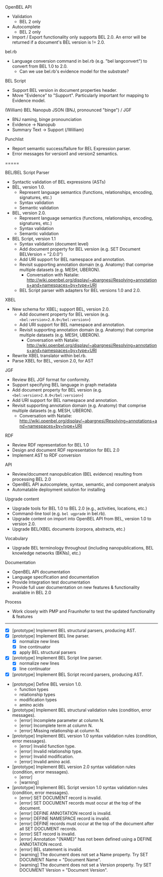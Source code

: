 OpenBEL API
- Validation
  - BEL 2 only
- Autocomplete
  - BEL 2 only
- Import / Export functionality only supports BEL 2.0. An error will be returned if a document's BEL version is != 2.0.

bel.rb
- Language conversion command in bel.rb (e.g. "bel langconvert") to convert from BEL 1.0 to 2.0.
  - Can we use bel.rb's evidence model for the substrate?

BEL Script
- Support BEL version in document properties header.
- Move "Evidence" to "Support". Particularly important for mapping to Evidence model.

(William)
BEL Nanopub JSON (BNJ, pronounced "binge") / JGF
- BNJ naming, binge pronounciation
- Evidence -> Nanopub
- Summary Text -> Support
(/William)

Punchlist
- Report semantic success/failure for BEL Expression parser.
- Error messages for version1 and version2 semantics.

=====

BEL/BEL Script Parser
- Syntactic validation of BEL expressions (ASTs)
- BEL, version 1.0.
  * Represent language semantics (functions, relationships, encoding, signatures, etc.)
  * Syntax validation
  * Semantic validation
- BEL, version 2.0.
  * Represent language semantics (functions, relationships, encoding, signatures, etc.)
  * Syntax validation
  * Semantic validation
- BEL Script, version 1.1
  * Syntax validation (document level)
  * Add document property for BEL version (e.g. SET Document BELVersion = "2.0.0")
  * Add URI support for BEL namespace and annotation.
  * Revisit supporting annotation domain (e.g. Anatomy) that comprise multiple datasets (e.g. MESH, UBERON).
    - Conversation with Natalie: http://wiki.openbel.org/display/~abargnesi/Resolving+annotations+and+namespaces+by+type+URI
  * BEL Script parser with adapters for BEL versions 1.0 and 2.0.

XBEL
- New schema for XBEL; support BEL, version 2.0.
  * Add document property for BEL version (e.g. `<bel:version>2.0.0</bel:version>`)
  * Add URI support for BEL namespace and annotation.
  * Revisit supporting annotation domain (e.g. Anatomy) that comprise multiple datasets (e.g. MESH, UBERON).
    - Conversation with Natalie: http://wiki.openbel.org/display/~abargnesi/Resolving+annotations+and+namespaces+by+type+URI
- Rewrite XBEL translator within bel.rb.
- Parse XBEL for BEL, version 2.0, for AST

JGF
- Review BEL JGF format for conformity.
- Support specifying BEL language in graph metadata
- Add document property for BEL version (e.g. `<bel:version>2.0.0</bel:version>`)
- Add URI support for BEL namespace and annotation.
- Revisit supporting annotation domain (e.g. Anatomy) that comprise multiple datasets (e.g. MESH, UBERON).
  * Conversation with Natalie: http://wiki.openbel.org/display/~abargnesi/Resolving+annotations+and+namespaces+by+type+URI

RDF
- Review RDF representation for BEL 1.0
- Design and document RDF representation for BEL 2.0
- Implement AST to RDF conversion

API
- Review/document nanopublication (BEL evidence) resulting from processing BEL 2.0
- OpenBEL API autocomplete, syntax, semantic, and component analysis
- Automatable deployment solution for installing

Upgrade content
- Upgrade tools for BEL 1.0 to BEL 2.0 (e.g., activities, locations, etc.)
- Command-line tool (e.g. `bel ugprade` in bel.rb).
- Upgrade content on import into OpenBEL API from BEL, version 1.0 to version 2.0.
- Upgrade BEL/XBEL documents (corpora, abstracts, etc.)

Vocabulary
- Upgrade BEL terminology throughout (including nanopublications, BEL knowledge networks (BKNs), etc.)

Documentation

- OpenBEL API documentation
- Language specification and documentation
- Provide Integration test documentation
- Provide full user documentation on new features & functionality available in BEL 2.0

Process

- Work closely with PMP and Fraunhofer to test the updated functionality & features

-----

- [x] [prototype] Implement BEL structural parsers, producing AST.
- [x] [prototype] Implement BEL line parser.
  - [x] normalize new lines
  - [x] line continuator
  - [x] apply BEL structural parsers
- [x] [prototype] Implement BEL Script line parser.
  - [x] normalize new lines
  - [x] line continuator
- [x] [prototype] Implement BEL Script record parsers, producing AST.
- [prototype] Define BEL version 1.0.
  - function types
  - relationship types
  - modification types
  - amino acids
- [prototype] Implement BEL structural validation rules (condition, error messages).
  - [error] Incomplete parameter at column N.
  - [error] Incomplete term at column N.
  - [error] Missing relationship at column N.
- [prototype] Implement BEL version 1.0 syntax validation rules (condition, error messages).
  - [error] Invalid function type.
  - [error] Invalid relationship type.
  - [error] Invalid modification.
  - [error] Invalid amino acid.
- [prototype] Implement BEL version 2.0 syntax validation rules (condition, error messages).
  - [error]
  - [warning]
- [prototype] Implement BEL Script version 1.0 syntax validation rules (condition, error messages).
  - [error]   SET DOCUMENT record is invalid.
  - [error]   SET DOCUMENT records must occur at the top of the document.
  - [error]   DEFINE ANNOTATION record is invalid.
  - [error]   DEFINE NAMESPACE record is invalid.
  - [error]   DEFINE records must occur at the top of the document after all SET DOCUMENT records.
  - [error]   SET record is invalid.
  - [error]   Annotation "{NAME}" has not been defined using a DEFINE ANNOTATION record.
  - [error]   BEL statement is invalid.
  - [warning] The document does not set a Name property. Try SET DOCUMENT Name = "Document Name".
  - [warning] The document does not set a Version property. Try SET DOCUMENT Version = "Document Version".
